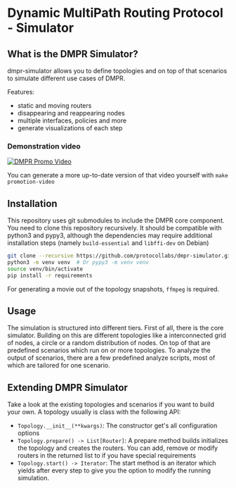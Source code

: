 # Dynamic MultiPath Routing Protocol - Simulator

## What is the DMPR Simulator?

dmpr-simulator allows you to define topologies and on top of that scenarios to
simulate different use cases of DMPR.

Features:

* static and moving routers
* disappearing and reappearing nodes
* multiple interfaces, policies and more
* generate visualizations of each step

### Demonstration video

[![DMPR Promo Video](http://img.youtube.com/vi/PypxZ2UQi3E/0.jpg)](https://www.youtube.com/watch?v=PypxZ2UQi3E)

You can generate a more up-to-date version of that video yourself with
`make promotion-video`

## Installation

This repository uses git submodules to include the DMPR core component. You need
to clone this repository recursively. It should be compatible with python3 and
pypy3, although the dependencies may require additional installation steps
(namely `build-essential` and `libffi-dev` on Debian)

```bash
git clone --recursive https://github.com/protocollabs/dmpr-simulator.git
python3 -m venv venv  # Or pypy3 -m venv venv
source venv/bin/activate
pip install -r requirements
```

For generating a movie out of the topology snapshots, `ffmpeg` is required.

## Usage

The simulation is structured into different tiers. First of all, there is the
core simulator. Building on this are different topologies like a interconnected
grid of nodes, a circle or a random distribution of nodes. On top of that are
predefined scenarios which run on or more topologies. To analyze the output
of scenarios, there are a few predefined analyze scripts, most of which are
tailored for one scenario.

## Extending DMPR Simulator

Take a look at the existing topologies and scenarios if you want to build your
own. A topology usually is class with the following API: 
- `Topology.__init__(**kwargs)`: The constructor get's all configuration options
- `Topology.prepare() -> List[Router]`: A prepare method builds initializes the
  topology and creates the routers. You can add, remove or modify routers in
  the returned list to if you have special requirements
- `Topology.start() -> Iterator`: The start method is an iterator which yields
  after every step to give you the option to modify the running simulation.

